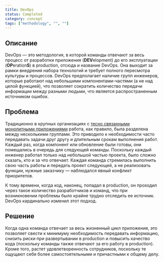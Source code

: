 ```yaml
---
title: DevOps
status: Completed
category: concept
tags: ["methodology", "", ""]
---
```


## Описание

DevOps — это методология, в которой команды отвечают за весь процесс от разработки приложения (**DEV**elopment) 
до его эксплуатации (**OP**eration**S**) в production, отсюда и название DevOps.
Она выходит за рамки внедрения набора технологий и требует полного пересмотра культуры и процессов.
DevOps предполагает наличие групп инженеров, которые работают над небольшими компонентами-частями (а не над целой функцией), 
что позволяет сократить количество передачи информации между разными людьми, что является распространенным источником ошибок.

## Проблема

Традиционно в крупных организациях с [тесно связанными](/tightly-coupled-architectures/) [монолитными приложениями](/monolithic-apps/) 
работа, как правило, была разделена между несколькими группами.
Это приводило к необходимости часто передавать задачи друг другу и длительным срокам выполнения работ.
Каждый раз, когда компонент или обновление были готовы, они помещались в очередь для следующей команды.
Поскольку каждый инженер работал только над небольшой частью проекта, было сложно сказать, кто и за что отвечает.
Каждая команда стремилась выполнить свою часть работы и передать проект следующей, а не реализовать функции, нужные заказчику — 
наблюдался явный конфликт приоритетов.

К тому времени, когда код, наконец, попадал в production, он проходил через такое количество разработчиков и команд, 
что при возникновении проблемы было крайне трудно отследить ее источник.
DevOps кардинально изменил этот подход.

## Решение

Когда одна команда отвечает за весь жизненный цикл приложения, это позволяет свести к минимуму необходимость передавать информацию, 
снизить риски при развертывании в production и повысить качество кода (поскольку команды также отвечают за его работу в production). 
Кроме того, растет удовлетворенность сотрудников, поскольку те ощущают себя более самостоятельными и причастными к общему делу.
